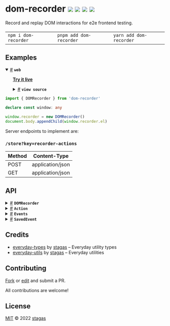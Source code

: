 

<h1>
dom-recorder <a href="https://npmjs.org/package/dom-recorder"><img src="https://img.shields.io/badge/npm-v1.1.1-F00.svg?colorA=000"/></a> <a href="src"><img src="https://img.shields.io/badge/loc-783-FFF.svg?colorA=000"/></a> <a href="https://cdn.jsdelivr.net/npm/dom-recorder@1.1.1/dist/dom-recorder.min.js"><img src="https://img.shields.io/badge/brotli-4.9K-333.svg?colorA=000"/></a> <a href="LICENSE"><img src="https://img.shields.io/badge/license-MIT-F0B.svg?colorA=000"/></a>
</h1>

<p></p>

Record and replay DOM interactions for e2e frontend testing.

<h4>
<table><tr><td title="Triple click to select and copy paste">
<code>npm i dom-recorder </code>
</td><td title="Triple click to select and copy paste">
<code>pnpm add dom-recorder </code>
</td><td title="Triple click to select and copy paste">
<code>yarn add dom-recorder</code>
</td></tr></table>
</h4>

## Examples

<details id="example$web" title="web" open><summary><span><a href="#example$web">#</a></span>  <code><strong>web</strong></code></summary>  <ul>  <p><a href="https://stagas.github.io/dom-recorder/example/web.html"><strong>Try it live</strong></a></p>  <details id="source$web" title="web source code" ><summary><span><a href="#source$web">#</a></span>  <code><strong>view source</strong></code></summary>  <a href="example/web.ts">example/web.ts</a>  <p>

```ts
import { DOMRecorder } from 'dom-recorder'

declare const window: any

window.recorder = new DOMRecorder()
document.body.appendChild(window.recorder.el)

const button = Object.assign(
  document.createElement('button'),
  { textContent: 'click me' }
)
const circle = document.createElement('div')
const textarea = Object.assign(
  document.createElement('textarea'),
  { rows: 10, spellcheck: false, value: 'click record & type in here\n' }
)

let val = 0
function onclick() {
  button.textContent = `clicks: ${val++}`
}

function onkeydown(ev: KeyboardEvent) {
  ev.preventDefault()
  textarea.value += ev.key
}

function onpointermove(ev: PointerEvent) {
  requestAnimationFrame(() => {
    circle.style.cssText = /*css*/`
      position: absolute;
      left: ${ev.pageX + 5}px;
      top: ${ev.pageY + 15}px;
      width: 30px;
      height: 30px;
      background: pink;
      border-radius: 100%;
    `
  })
}

button.addEventListener('click', onclick)
textarea.addEventListener('keydown', onkeydown)
window.addEventListener('pointermove', onpointermove)

document.body.appendChild(textarea)
document.body.appendChild(button)
document.body.appendChild(circle)
```

</p>
</details></ul></details>


```ts
import { DOMRecorder } from 'dom-recorder'

declare const window: any

window.recorder = new DOMRecorder()
document.body.appendChild(window.recorder.el)
```

Server endpoints to implement are:

### `/store?key=recorder-actions`

| Method | Content-Type     |
|--------|------------------|
| POST   | application/json |
| GET    | application/json |




## API

<p>  <details id="DOMRecorder$9" title="Class" ><summary><span><a href="#DOMRecorder$9">#</a></span>  <code><strong>DOMRecorder</strong></code>    </summary>  <a href=""></a>  <ul>        <p>  <details id="constructor$10" title="Constructor" ><summary><span><a href="#constructor$10">#</a></span>  <code><strong>constructor</strong></code><em>()</em>    </summary>  <a href=""></a>  <ul>    <p>  <details id="new DOMRecorder$11" title="ConstructorSignature" ><summary><span><a href="#new DOMRecorder$11">#</a></span>  <code><strong>new DOMRecorder</strong></code><em>()</em>    </summary>    <ul><p><a href="#DOMRecorder$9">DOMRecorder</a></p>        </ul></details></p>    </ul></details><details id="actions$12" title="Property" ><summary><span><a href="#actions$12">#</a></span>  <code><strong>actions</strong></code>  <span><span>&nbsp;=&nbsp;</span>  <code>...</code></span>  </summary>  <a href=""></a>  <ul><p><a href="#Action$5">Action</a>  []</p>        </ul></details><details id="actionsEl$19" title="Property" ><summary><span><a href="#actionsEl$19">#</a></span>  <code><strong>actionsEl</strong></code>    </summary>  <a href=""></a>  <ul><p><span>HTMLDetailsElement</span></p>        </ul></details><details id="autoplay$23" title="Property" ><summary><span><a href="#autoplay$23">#</a></span>  <code><strong>autoplay</strong></code>  <span><span>&nbsp;=&nbsp;</span>  <code>false</code></span>  </summary>  <a href=""></a>  <ul><p>boolean</p>        </ul></details><details id="controlsEl$16" title="Property" ><summary><span><a href="#controlsEl$16">#</a></span>  <code><strong>controlsEl</strong></code>    </summary>  <a href=""></a>  <ul><p><span>HTMLDivElement</span></p>        </ul></details><details id="dirtyActions$27" title="Property" ><summary><span><a href="#dirtyActions$27">#</a></span>  <code><strong>dirtyActions</strong></code>  <span><span>&nbsp;=&nbsp;</span>  <code>false</code></span>  </summary>  <a href=""></a>  <ul><p>boolean</p>        </ul></details><details id="el$15" title="Property" ><summary><span><a href="#el$15">#</a></span>  <code><strong>el</strong></code>    </summary>  <a href=""></a>  <ul><p><span>HTMLDivElement</span></p>        </ul></details><details id="enabledGroups$14" title="Property" ><summary><span><a href="#enabledGroups$14">#</a></span>  <code><strong>enabledGroups</strong></code>  <span><span>&nbsp;=&nbsp;</span>  <code>...</code></span>  </summary>  <a href=""></a>  <ul><p>string  []</p>        </ul></details><details id="eventTypes$13" title="Property" ><summary><span><a href="#eventTypes$13">#</a></span>  <code><strong>eventTypes</strong></code>  <span><span>&nbsp;=&nbsp;</span>  <code>...</code></span>  </summary>  <a href=""></a>  <ul><p>string  []</p>        </ul></details><details id="events$20" title="Property" ><summary><span><a href="#events$20">#</a></span>  <code><strong>events</strong></code>  <span><span>&nbsp;=&nbsp;</span>  <code>''</code></span>  </summary>  <a href=""></a>  <ul><p>string</p>        </ul></details><details id="formEl$21" title="Property" ><summary><span><a href="#formEl$21">#</a></span>  <code><strong>formEl</strong></code>    </summary>  <a href=""></a>  <ul><p><span>HTMLFormElement</span></p>        </ul></details><details id="pointerEl$22" title="Property" ><summary><span><a href="#pointerEl$22">#</a></span>  <code><strong>pointerEl</strong></code>    </summary>  <a href=""></a>  <ul><p><span>HTMLDivElement</span></p>        </ul></details><details id="replayed$25" title="Property" ><summary><span><a href="#replayed$25">#</a></span>  <code><strong>replayed</strong></code>  <span><span>&nbsp;=&nbsp;</span>  <code>0</code></span>  </summary>  <a href=""></a>  <ul><p>number</p>        </ul></details><details id="replaying$26" title="Property" ><summary><span><a href="#replaying$26">#</a></span>  <code><strong>replaying</strong></code>  <span><span>&nbsp;=&nbsp;</span>  <code>false</code></span>  </summary>  <a href=""></a>  <ul><p>boolean</p>        </ul></details><details id="skipped$24" title="Property" ><summary><span><a href="#skipped$24">#</a></span>  <code><strong>skipped</strong></code>  <span><span>&nbsp;=&nbsp;</span>  <code>0</code></span>  </summary>  <a href=""></a>  <ul><p>number</p>        </ul></details><details id="status$18" title="Property" ><summary><span><a href="#status$18">#</a></span>  <code><strong>status</strong></code>  <span><span>&nbsp;=&nbsp;</span>  <code>''</code></span>  </summary>  <a href=""></a>  <ul><p>string</p>        </ul></details><details id="statusEl$17" title="Property" ><summary><span><a href="#statusEl$17">#</a></span>  <code><strong>statusEl</strong></code>    </summary>  <a href=""></a>  <ul><p><span>HTMLElement</span></p>        </ul></details><details id="unsavedActions$28" title="Property" ><summary><span><a href="#unsavedActions$28">#</a></span>  <code><strong>unsavedActions</strong></code>  <span><span>&nbsp;=&nbsp;</span>  <code>false</code></span>  </summary>  <a href=""></a>  <ul><p>boolean</p>        </ul></details><details id="deselectAll$55" title="Method" ><summary><span><a href="#deselectAll$55">#</a></span>  <code><strong>deselectAll</strong></code><em>(group)</em>    </summary>  <a href=""></a>  <ul>    <p>    <details id="group$57" title="Parameter" ><summary><span><a href="#group$57">#</a></span>  <code><strong>group</strong></code>    </summary>    <ul><p>string</p>        </ul></details>  <p><strong>deselectAll</strong><em>(group)</em>  &nbsp;=&gt;  <ul>void</ul></p></p>    </ul></details><details id="getActions$63" title="Method" ><summary><span><a href="#getActions$63">#</a></span>  <code><strong>getActions</strong></code><em>()</em>    </summary>  <a href=""></a>  <ul>    <p>      <p><strong>getActions</strong><em>()</em>  &nbsp;=&gt;  <ul><span>Promise</span>&lt;void&gt;</ul></p></p>    </ul></details><details id="getFormData$49" title="Method" ><summary><span><a href="#getFormData$49">#</a></span>  <code><strong>getFormData</strong></code><em>(form)</em>    </summary>  <a href=""></a>  <ul>    <p>    <details id="form$51" title="Parameter" ><summary><span><a href="#form$51">#</a></span>  <code><strong>form</strong></code>    </summary>    <ul><p><span>HTMLFormElement</span></p>        </ul></details>  <p><strong>getFormData</strong><em>(form)</em>  &nbsp;=&gt;  <ul>void</ul></p></p>    </ul></details><details id="maybeAutoplay$47" title="Method" ><summary><span><a href="#maybeAutoplay$47">#</a></span>  <code><strong>maybeAutoplay</strong></code><em>()</em>    </summary>  <a href=""></a>  <ul>    <p>      <p><strong>maybeAutoplay</strong><em>()</em>  &nbsp;=&gt;  <ul><span>Promise</span>&lt;void&gt;</ul></p></p>    </ul></details><details id="onBeforeUnload$29" title="Method" ><summary><span><a href="#onBeforeUnload$29">#</a></span>  <code><strong>onBeforeUnload</strong></code><em>(event)</em>    </summary>  <a href=""></a>  <ul>    <p>    <details id="event$31" title="Parameter" ><summary><span><a href="#event$31">#</a></span>  <code><strong>event</strong></code>    </summary>    <ul><p><span>BeforeUnloadEvent</span></p>        </ul></details>  <p><strong>onBeforeUnload</strong><em>(event)</em>  &nbsp;=&gt;  <ul>undefined | <code>"There are unsaved actions, are you sure you want to exit?"</code></ul></p></p>    </ul></details><details id="paintActions$40" title="Method" ><summary><span><a href="#paintActions$40">#</a></span>  <code><strong>paintActions</strong></code><em>()</em>    </summary>  <a href=""></a>  <ul>    <p>      <p><strong>paintActions</strong><em>()</em>  &nbsp;=&gt;  <ul>void</ul></p></p>    </ul></details><details id="paintControls$36" title="Method" ><summary><span><a href="#paintControls$36">#</a></span>  <code><strong>paintControls</strong></code><em>()</em>    </summary>  <a href=""></a>  <ul>    <p>      <p><strong>paintControls</strong><em>()</em>  &nbsp;=&gt;  <ul>void</ul></p></p>    </ul></details><details id="paintEl$34" title="Method" ><summary><span><a href="#paintEl$34">#</a></span>  <code><strong>paintEl</strong></code><em>()</em>    </summary>  <a href=""></a>  <ul>    <p>      <p><strong>paintEl</strong><em>()</em>  &nbsp;=&gt;  <ul>void</ul></p></p>    </ul></details><details id="paintForm$38" title="Method" ><summary><span><a href="#paintForm$38">#</a></span>  <code><strong>paintForm</strong></code><em>()</em>    </summary>  <a href=""></a>  <ul>    <p>      <p><strong>paintForm</strong><em>()</em>  &nbsp;=&gt;  <ul>void</ul></p></p>    </ul></details><details id="paintStatus$42" title="Method" ><summary><span><a href="#paintStatus$42">#</a></span>  <code><strong>paintStatus</strong></code><em>(kind)</em>    </summary>  <a href=""></a>  <ul>    <p>    <details id="kind$44" title="Parameter" ><summary><span><a href="#kind$44">#</a></span>  <code><strong>kind</strong></code>    </summary>    <ul><p>number</p>        </ul></details>  <p><strong>paintStatus</strong><em>(kind)</em>  &nbsp;=&gt;  <ul>void</ul></p></p>    </ul></details><details id="postActions$61" title="Method" ><summary><span><a href="#postActions$61">#</a></span>  <code><strong>postActions</strong></code><em>()</em>    </summary>  <a href=""></a>  <ul>    <p>      <p><strong>postActions</strong><em>()</em>  &nbsp;=&gt;  <ul><span>Promise</span>&lt;void&gt;</ul></p></p>    </ul></details><details id="render$32" title="Method" ><summary><span><a href="#render$32">#</a></span>  <code><strong>render</strong></code><em>()</em>    </summary>  <a href=""></a>  <ul>    <p>      <p><strong>render</strong><em>()</em>  &nbsp;=&gt;  <ul>void</ul></p></p>    </ul></details><details id="replayServer$65" title="Method" ><summary><span><a href="#replayServer$65">#</a></span>  <code><strong>replayServer</strong></code><em>()</em>    </summary>  <a href=""></a>  <ul>    <p>      <p><strong>replayServer</strong><em>()</em>  &nbsp;=&gt;  <ul><span>Promise</span>&lt;void&gt;</ul></p></p>    </ul></details><details id="selectAll$52" title="Method" ><summary><span><a href="#selectAll$52">#</a></span>  <code><strong>selectAll</strong></code><em>(group)</em>    </summary>  <a href=""></a>  <ul>    <p>    <details id="group$54" title="Parameter" ><summary><span><a href="#group$54">#</a></span>  <code><strong>group</strong></code>    </summary>    <ul><p>string</p>        </ul></details>  <p><strong>selectAll</strong><em>(group)</em>  &nbsp;=&gt;  <ul>void</ul></p></p>    </ul></details><details id="showDetails$58" title="Method" ><summary><span><a href="#showDetails$58">#</a></span>  <code><strong>showDetails</strong></code><em>(el)</em>    </summary>  <a href=""></a>  <ul>    <p>    <details id="el$60" title="Parameter" ><summary><span><a href="#el$60">#</a></span>  <code><strong>el</strong></code>    </summary>    <ul><p><span>HTMLDivElement</span></p>        </ul></details>  <p><strong>showDetails</strong><em>(el)</em>  &nbsp;=&gt;  <ul>void</ul></p></p>    </ul></details><details id="startRecording$67" title="Method" ><summary><span><a href="#startRecording$67">#</a></span>  <code><strong>startRecording</strong></code><em>()</em>    </summary>  <a href=""></a>  <ul>    <p>      <p><strong>startRecording</strong><em>()</em>  &nbsp;=&gt;  <ul>void</ul></p></p>    </ul></details><details id="startReplaying$75" title="Method" ><summary><span><a href="#startReplaying$75">#</a></span>  <code><strong>startReplaying</strong></code><em>(n, actions)</em>    </summary>  <a href=""></a>  <ul>    <p>    <details id="n$77" title="Parameter" ><summary><span><a href="#n$77">#</a></span>  <code><strong>n</strong></code>    </summary>    <ul><p><code>null</code> | number</p>        </ul></details><details id="actions$78" title="Parameter" ><summary><span><a href="#actions$78">#</a></span>  <code><strong>actions</strong></code>    </summary>    <ul><p><a href="#Action$5">Action</a>  []</p>        </ul></details>  <p><strong>startReplaying</strong><em>(n, actions)</em>  &nbsp;=&gt;  <ul><span>Promise</span>&lt;void&gt;</ul></p></p>    </ul></details><details id="stopRecording$69" title="Method" ><summary><span><a href="#stopRecording$69">#</a></span>  <code><strong>stopRecording</strong></code><em>()</em>    </summary>  <a href=""></a>  <ul>    <p>      <p><strong>stopRecording</strong><em>()</em>  &nbsp;=&gt;  <ul>void</ul></p></p>    </ul></details><details id="stopReplaying$73" title="Method" ><summary><span><a href="#stopReplaying$73">#</a></span>  <code><strong>stopReplaying</strong></code><em>()</em>    </summary>  <a href=""></a>  <ul>    <p>      <p><strong>stopReplaying</strong><em>()</em>  &nbsp;=&gt;  <ul>void</ul></p></p>    </ul></details><details id="trimActions$71" title="Method" ><summary><span><a href="#trimActions$71">#</a></span>  <code><strong>trimActions</strong></code><em>()</em>    </summary>  <a href=""></a>  <ul>    <p>      <p><strong>trimActions</strong><em>()</em>  &nbsp;=&gt;  <ul>void</ul></p></p>    </ul></details><details id="waitUntilIdle$45" title="Method" ><summary><span><a href="#waitUntilIdle$45">#</a></span>  <code><strong>waitUntilIdle</strong></code><em>()</em>    </summary>  <a href=""></a>  <ul>    <p>      <p><strong>waitUntilIdle</strong><em>()</em>  &nbsp;=&gt;  <ul><span>Promise</span>&lt;void&gt;</ul></p></p>    </ul></details></p></ul></details><details id="Action$5" title="Interface" ><summary><span><a href="#Action$5">#</a></span>  <code><strong>Action</strong></code>    </summary>  <a href=""></a>  <ul>        <p>  <details id="event$7" title="Property" ><summary><span><a href="#event$7">#</a></span>  <code><strong>event</strong></code>    </summary>  <a href=""></a>  <ul><p><a href="#SavedEvent$1">SavedEvent</a></p>        </ul></details><details id="selectors$6" title="Property" ><summary><span><a href="#selectors$6">#</a></span>  <code><strong>selectors</strong></code>    </summary>  <a href=""></a>  <ul><p>string  []</p>        </ul></details></p></ul></details><details id="Events$8" title="TypeAlias" ><summary><span><a href="#Events$8">#</a></span>  <code><strong>Events</strong></code>    </summary>  <a href=""></a>  <ul><p><span>InputEvent</span> &amp; <span>KeyboardEvent</span> &amp; <span>MouseEvent</span> &amp; <span>PointerEvent</span> &amp; <span>WheelEvent</span></p>        </ul></details><details id="SavedEvent$1" title="TypeAlias" ><summary><span><a href="#SavedEvent$1">#</a></span>  <code><strong>SavedEvent</strong></code>    </summary>  <a href=""></a>  <ul><p><a href="#Events$8">Events</a> &amp; {<p>  <details id="capture$4" title="Property" ><summary><span><a href="#capture$4">#</a></span>  <code><strong>capture</strong></code>    </summary>  <a href=""></a>  <ul><p>boolean | undefined</p>        </ul></details><details id="is$3" title="Property" ><summary><span><a href="#is$3">#</a></span>  <code><strong>is</strong></code>    </summary>  <a href=""></a>  <ul><p><span>StringKeys</span>&lt;typeof   <span>EventConstructorsMap</span>&gt;</p>        </ul></details></p>}</p>        </ul></details></p>

## Credits
- [everyday-types](https://npmjs.org/package/everyday-types) by [stagas](https://github.com/stagas) &ndash; Everyday utility types
- [everyday-utils](https://npmjs.org/package/everyday-utils) by [stagas](https://github.com/stagas) &ndash; Everyday utilities

## Contributing

[Fork](https://github.com/stagas/dom-recorder/fork) or [edit](https://github.dev/stagas/dom-recorder) and submit a PR.

All contributions are welcome!

## License

<a href="LICENSE">MIT</a> &copy; 2022 [stagas](https://github.com/stagas)
